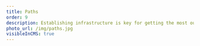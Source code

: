 ```yaml
---
title: Paths
order: 9
description: Establishing infrastructure is key for getting the most out of your space.
photo_url: /img/paths.jpg
visibleInCMS: true
---
```

